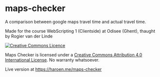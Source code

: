 # maps-checker

A comparison between google maps travel time and actual travel time.

Made for the course WebScripting 1 (Clientside) at Odisee (Ghent), thaught by Rogier van der Linde

[![Creative Commons Licence](https://i.creativecommons.org/l/by/4.0/88x31.png)](http://creativecommons.org/licenses/by/4.0/)

Maps Checker is licensed under a [Creative Commons Attribution 4.0 International License](http://creativecommons.org/licenses/by/4.0/). No warranty whatsoever.

Live version at https://haroen.me/maps-checker